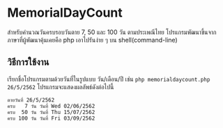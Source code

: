 # MemorialDayCount
สำหรับคำนวณวันครบรอบวันตาย 7, 50 และ 100 วัน ตามประเพณีไทย
โปรแกรมพัฒนาขึ้นจากภาษาที่ผู้พัฒนาคุ้นเคยคือ php เอาไปรันง่าย ๆ บน shell(command-line)

## วิธีการใช้งาน
เรียกชื่อโปรแกรมตามด้วยวันที่ในรูปแบบ วัน/เดือน/ปี เช่น 
`php memorialdaycount.php 26/5/2562`
โปรแกรมจะแสดงผลลัพธ์ดังต่อไปนี้
```
ตายวันที่ 26/5/2562
ครบ   7 วัน วันที่ Wed 02/06/2562
ครบ  50 วัน วันที่ Thu 15/07/2562
ครบ 100 วัน วันที่ Fri 03/09/2562
```
